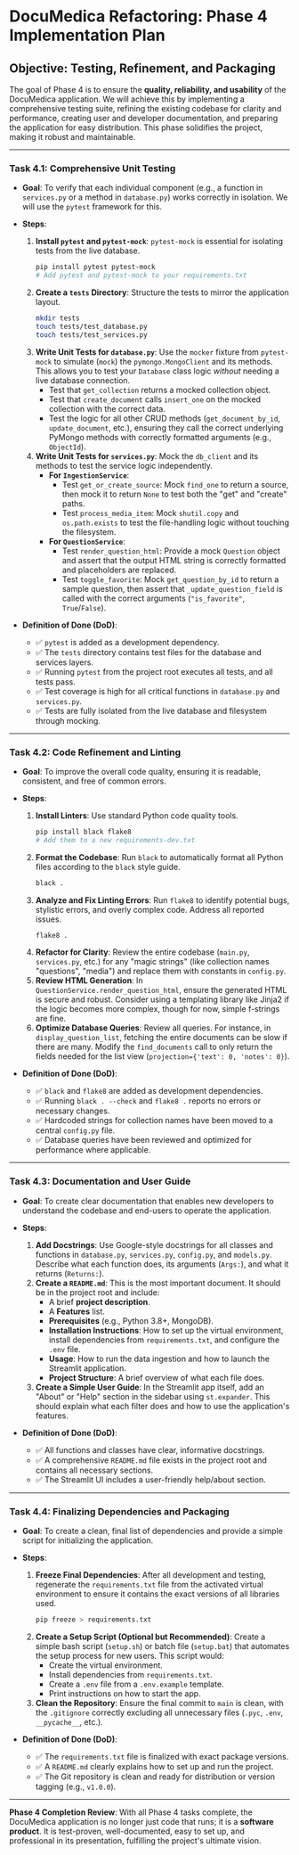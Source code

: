 # DocuMedica Refactoring: Phase 4 Implementation Plan

## **Objective: Testing, Refinement, and Packaging**

The goal of Phase 4 is to ensure the **quality, reliability, and usability** of the DocuMedica application. We will achieve this by implementing a comprehensive testing suite, refining the existing codebase for clarity and performance, creating user and developer documentation, and preparing the application for easy distribution. This phase solidifies the project, making it robust and maintainable.

---

### **Task 4.1: Comprehensive Unit Testing**

* **Goal**: To verify that each individual component (e.g., a function in `services.py` or a method in `database.py`) works correctly in isolation. We will use the `pytest` framework for this.

* **Steps**:

    1.  **Install `pytest` and `pytest-mock`**: `pytest-mock` is essential for isolating tests from the live database.
        ```bash
        pip install pytest pytest-mock
        # Add pytest and pytest-mock to your requirements.txt
        ```
    2.  **Create a `tests` Directory**: Structure the tests to mirror the application layout.
        ```bash
        mkdir tests
        touch tests/test_database.py
        touch tests/test_services.py
        ```
    3.  **Write Unit Tests for `database.py`**: Use the `mocker` fixture from `pytest-mock` to simulate (`mock`) the `pymongo.MongoClient` and its methods. This allows you to test your `Database` class logic *without* needing a live database connection.
        * Test that `get_collection` returns a mocked collection object.
        * Test that `create_document` calls `insert_one` on the mocked collection with the correct data.
        * Test the logic for all other CRUD methods (`get_document_by_id`, `update_document`, etc.), ensuring they call the correct underlying PyMongo methods with correctly formatted arguments (e.g., `ObjectId`).
    4.  **Write Unit Tests for `services.py`**: Mock the `db_client` and its methods to test the service logic independently.
        * **For `IngestionService`**:
            * Test `get_or_create_source`: Mock `find_one` to return a source, then mock it to return `None` to test both the "get" and "create" paths.
            * Test `process_media_item`: Mock `shutil.copy` and `os.path.exists` to test the file-handling logic without touching the filesystem.
        * **For `QuestionService`**:
            * Test `render_question_html`: Provide a mock `Question` object and assert that the output HTML string is correctly formatted and placeholders are replaced.
            * Test `toggle_favorite`: Mock `get_question_by_id` to return a sample question, then assert that `_update_question_field` is called with the correct arguments (`"is_favorite"`, `True`/`False`).

* **Definition of Done (DoD)**:
    * ✅ `pytest` is added as a development dependency.
    * ✅ The `tests` directory contains test files for the database and services layers.
    * ✅ Running `pytest` from the project root executes all tests, and all tests pass.
    * ✅ Test coverage is high for all critical functions in `database.py` and `services.py`.
    * ✅ Tests are fully isolated from the live database and filesystem through mocking.

---

### **Task 4.2: Code Refinement and Linting**

* **Goal**: To improve the overall code quality, ensuring it is readable, consistent, and free of common errors.

* **Steps**:

    1.  **Install Linters**: Use standard Python code quality tools.
        ```bash
        pip install black flake8
        # Add them to a new requirements-dev.txt
        ```
    2.  **Format the Codebase**: Run `black` to automatically format all Python files according to the `black` style guide.
        ```bash
        black .
        ```
    3.  **Analyze and Fix Linting Errors**: Run `flake8` to identify potential bugs, stylistic errors, and overly complex code. Address all reported issues.
        ```bash
        flake8 .
        ```
    4.  **Refactor for Clarity**: Review the entire codebase (`main.py`, `services.py`, etc.) for any "magic strings" (like collection names "questions", "media") and replace them with constants in `config.py`.
    5.  **Review HTML Generation**: In `QuestionService.render_question_html`, ensure the generated HTML is secure and robust. Consider using a templating library like Jinja2 if the logic becomes more complex, though for now, simple f-strings are fine.
    6.  **Optimize Database Queries**: Review all queries. For instance, in `display_question_list`, fetching the entire documents can be slow if there are many. Modify the `find_documents` call to only return the fields needed for the list view (`projection={'text': 0, 'notes': 0}`).

* **Definition of Done (DoD)**:
    * ✅ `black` and `flake8` are added as development dependencies.
    * ✅ Running `black . --check` and `flake8 .` reports no errors or necessary changes.
    * ✅ Hardcoded strings for collection names have been moved to a central `config.py` file.
    * ✅ Database queries have been reviewed and optimized for performance where applicable.

---

### **Task 4.3: Documentation and User Guide**

* **Goal**: To create clear documentation that enables new developers to understand the codebase and end-users to operate the application.

* **Steps**:

    1.  **Add Docstrings**: Use Google-style docstrings for all classes and functions in `database.py`, `services.py`, `config.py`, and `models.py`. Describe what each function does, its arguments (`Args:`), and what it returns (`Returns:`).
    2.  **Create a `README.md`**: This is the most important document. It should be in the project root and include:
        * A brief **project description**.
        * A **Features** list.
        * **Prerequisites** (e.g., Python 3.8+, MongoDB).
        * **Installation Instructions**: How to set up the virtual environment, install dependencies from `requirements.txt`, and configure the `.env` file.
        * **Usage**: How to run the data ingestion and how to launch the Streamlit application.
        * **Project Structure**: A brief overview of what each file does.
    3.  **Create a Simple User Guide**: In the Streamlit app itself, add an "About" or "Help" section in the sidebar using `st.expander`. This should explain what each filter does and how to use the application's features.

* **Definition of Done (DoD)**:
    * ✅ All functions and classes have clear, informative docstrings.
    * ✅ A comprehensive `README.md` file exists in the project root and contains all necessary sections.
    * ✅ The Streamlit UI includes a user-friendly help/about section.

---

### **Task 4.4: Finalizing Dependencies and Packaging**

* **Goal**: To create a clean, final list of dependencies and provide a simple script for initializing the application.

* **Steps**:

    1.  **Freeze Final Dependencies**: After all development and testing, regenerate the `requirements.txt` file from the activated virtual environment to ensure it contains the exact versions of all libraries used.
        ```bash
        pip freeze > requirements.txt
        ```
    2.  **Create a Setup Script (Optional but Recommended)**: Create a simple bash script (`setup.sh`) or batch file (`setup.bat`) that automates the setup process for new users. This script would:
        * Create the virtual environment.
        * Install dependencies from `requirements.txt`.
        * Create a `.env` file from a `.env.example` template.
        * Print instructions on how to start the app.
    3.  **Clean the Repository**: Ensure the final commit to `main` is clean, with the `.gitignore` correctly excluding all unnecessary files (`.pyc`, `.env`, `__pycache__`, etc.).

* **Definition of Done (DoD)**:
    * ✅ The `requirements.txt` file is finalized with exact package versions.
    * ✅ A `README.md` clearly explains how to set up and run the project.
    * ✅ The Git repository is clean and ready for distribution or version tagging (e.g., `v1.0.0`).

---

**Phase 4 Completion Review**: With all Phase 4 tasks complete, the DocuMedica application is no longer just code that runs; it is a **software product**. It is test-proven, well-documented, easy to set up, and professional in its presentation, fulfilling the project's ultimate vision.